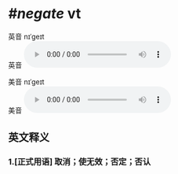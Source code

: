 # ***\#negate*** vt
英音 nɪˈɡeɪt  
英音
<audio src="./media/negate1_AAC.aac" controls="controls"></audio>

美音 nɪˈɡeɪt  
美音
<audio src="./media/negate1_AAC.aac" controls="controls"></audio>



  

英文释义
---
### 1.**[正式用语] 取消；使无效；否定；否认**  


